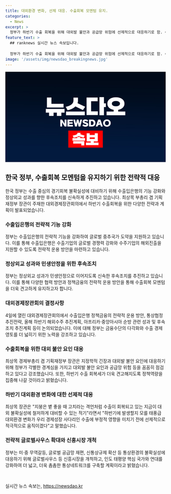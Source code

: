 ```yaml
---
title: 대외환경 변화, 선제 대응. 수출회복 모멘텀 유지.
categories:
  - News
excerpt: >
  정부가 하반기 수출 회복을 위해 대외발 불안과 공급망 위험에 선제적으로 대응하기로 함. 수출입은행 기능 강화로 글로벌 중추국가 도약을 지원, 정상외교 성과 민생안정으로 이어지도록 조치 추진. 최상목 경제부총리는 수출이 회복세를 보이는 상황에서 대외 불확실성에 대비할 적기라고 강조. 지정학적 긴장과 경제 블록화로 글로벌 공급망 재편이 가속화되는 상황에서 정부는 수출입은행 정책금융 운용 방안을 마련하고 지난 20년간 59개국과 FTA 체결로 세계 2위의 경제영토를 확보했다고 강조함.
feature_text: >
  ## ranknews 실시간 뉴스 속보입니다.

  정부가 하반기 수출 회복을 위해 대외발 불안과 공급망 위험에 선제적으로 대응하기로 함. 수출입은행 기능 강화로 글로벌 중추국가 도약을 지원, 정상외교 성과 민생안정으로 이어지도록 조치 추진. 최상목 경제부총리는 수출이 회복세를 보이는 상황에서 대외 불확실성에 대비할 적기라고 강조. 지정학적 긴장과 경제 블록화로 글로벌 공급망 재편이 가속화되는 상황에서 정부는 수출입은행 정책금융 운용 방안을 마련하고 지난 20년간 59개국과 FTA 체결로 세계 2위의 경제영토를 확보했다고 강조함.
image: '/assets/img/newsdao_breakingnews.jpg'
---
```


<p><img src="/assets/img/newsdao_breakingnews.jpg" alt="ranknews 속보" /></p>

<h2 data-ke-size="size26">한국 정부, 수출회복 모멘텀을 유지하기 위한 전략적 대응</h2>

<p data-ke-size="size16">한국 정부는 수출 중심의 경기회복 불확실성에 대비하기 위해 수출입은행의 기능 강화와 정상외교 성과를 향한 후속조치를 신속하게 추진하고 있습니다. 최상목 부총리 겸 기획재정부 장관이 주재한 대외경제장관회의에서 하반기 수출회복을 위한 다양한 전략과 계획이 발표되었습니다. </p>

<h3 data-ke-size="size22"><b>수출입은행의 전략적 기능 강화</b></h3>

<p data-ke-size="size16">정부는 수출입은행의 전략적 기능을 강화하여 글로벌 중추국가 도약을 지원하고 있습니다. 이를 통해 수출입은행은 수출기업의 글로벌 경쟁력 강화와 수주기업의 해외진출을 지원할 수 있도록 전략적 운용 방안을 마련하고 있습니다.</p>

<h3 data-ke-size="size22"><b>정상외교 성과와 민생안정을 위한 후속조치</b></h3>

<p data-ke-size="size16">정부는 정상외교 성과가 민생안정으로 이어지도록 신속한 후속조치를 추진하고 있습니다. 이를 통해 다양한 협력 방안과 정책금융의 전략적 운용 방안을 통해 수출회복 모멘텀을 더욱 견고하게 유지하고자 합니다.</p>

<h3 data-ke-size="size22"><b>대외경제장관회의 결정사항</b></h3>

<p data-ke-size="size16">4일에 열린 대외경제장관회의에서 수출입은행 정책금융의 전략적 운용 방안, 통상협정 추진전략, 올해 하반기 해외수주 추진계획, 아프리카·중앙아시아 순방 관련 성과 및 후속조치 추진계획 등이 논의되었습니다. 이에 대해 정부는 금융수단의 다각화와 수출 경제영토를 더 넓히기 위한 노력을 강조하고 있습니다.</p>

<h3 data-ke-size="size22"><b>수출회복을 위한 대외 불안 요인 대응</b></h3>

<p data-ke-size="size16">최상목 경제부총리 겸 기획재정부 장관은 지정학적 긴장과 대외발 불안 요인에 대응하기 위해 정부가 각별한 경계심을 가지고 대외발 불안 요인과 공급망 위험 등을 꼼꼼히 점검하고 있다고 강조했습니다. 또한, 하반기 수출 회복세가 더욱 견고해지도록 정책역량을 집중해 나갈 것이라고 밝혔습니다.</p>

<h3 data-ke-size="size22"><b>하반기 대외환경 변화에 대한 선제적 대응</b></h3>

<p data-ke-size="size16">최상목 장관은 "지붕은 볕 좋을 때 고치라는 격언처럼 수출이 회복되고 있는 지금이 대외 불확실성에 철저하게 대비할 수 있는 적기"라면서 "하반기에 발생할지 모를 태풍급 대외환경 변화가 우리 경제성장 사다리인 수출에 부정적 영향을 미치기 전에 선제적으로 적극적으로 움직이겠다"고 말했습니다.</p>

<h3 data-ke-size="size22"><b>전략적 글로벌사우스 확대와 신흥시장 개척</b></h3>

<p data-ke-size="size16">정부는 미·중 무역갈등, 글로벌 공급망 재편, 신통상규제 확산 등 통상환경의 불확실성에 대응하기 위해 글로벌사우스 등 신흥시장을 개척하고, 인도 태평양 핵심 국가와 연대를 강화하여 더 넓고, 더욱 촘촘한 통상네트워크를 구축할 계획이라고 밝혔습니다.</p>

<p data-ke-size="size16">&nbsp;</p>
실시간 뉴스 속보는, <a href="https://newsdao.kr" rel="dofollow">https://newsdao.kr</a>


